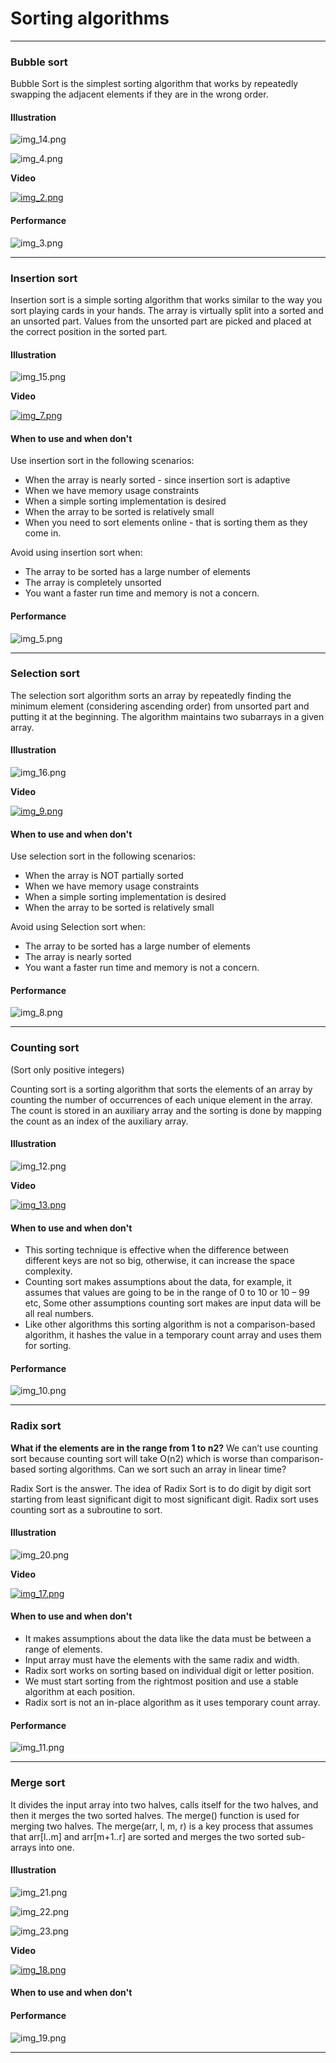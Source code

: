 # Sorting algorithms
---

### Bubble sort

Bubble Sort is the simplest sorting algorithm that works by repeatedly 
swapping the adjacent elements if they are in the wrong order.

#### Illustration

![img_14.png](img_14.png)

![img_4.png](img_4.png)

**Video**

[![img_2.png](img_2.png)](https://www.youtube.com/watch?v=xli_FI7CuzA&ab_channel=MichaelSambol)

#### Performance

![img_3.png](img_3.png)

---

### Insertion sort

Insertion sort is a simple sorting algorithm that works similar to the 
way you sort playing cards in your hands. The array is virtually split into 
a sorted and an unsorted part. Values from the unsorted part
are picked and placed at the correct position in the sorted part.

#### Illustration

![img_15.png](img_15.png)

**Video**

[![img_7.png](img_7.png)](https://www.youtube.com/watch?v=JU767SDMDvA&ab_channel=MichaelSambol)

#### When to use and when don't

Use insertion sort in the following scenarios:

- When the array is nearly sorted - since insertion sort is adaptive
- When we have memory usage constraints
- When a simple sorting implementation is desired
- When the array to be sorted is relatively small
- When you need to sort elements online - that is sorting them as they come in.

Avoid using insertion sort when:

- The array to be sorted has a large number of elements
- The array is completely  unsorted
- You want a faster run time and memory is not a concern.

#### Performance

![img_5.png](img_5.png)

---

### Selection sort

The selection sort algorithm sorts an array by repeatedly finding 
the minimum element (considering ascending order) from unsorted part and
putting it at the beginning. 
The algorithm maintains two subarrays in a given array.

#### Illustration

![img_16.png](img_16.png)

**Video**

[![img_9.png](img_9.png)](https://www.youtube.com/watch?v=g-PGLbMth_g&ab_channel=MichaelSambol)

#### When to use and when don't

Use selection sort in the following scenarios:

- When the array is NOT partially sorted
- When we have memory usage constraints
- When a simple sorting implementation is desired
- When the array to be sorted is relatively small

Avoid using Selection sort when:

- The array to be sorted has a large number of elements
- The array is nearly sorted
- You want a faster run time and memory is not a concern.

#### Performance

![img_8.png](img_8.png)

---

### Counting sort
(Sort only positive integers)

Counting sort is a sorting algorithm that sorts the elements of an array 
by counting the number of occurrences of each unique element in the array. 
The count is stored in an auxiliary array and the sorting is done by mapping the count as an index of the auxiliary array.

#### Illustration

![img_12.png](img_12.png)

**Video**

[![img_13.png](img_13.png)](https://www.youtube.com/watch?v=OKd534EWcdk)

#### When to use and when don't

- This sorting technique is effective when the difference between different keys are not so big, otherwise, it can increase the space complexity.
- Counting sort makes assumptions about the data, for example, it assumes that values are going to be in the range of 0 to 10 or 10 – 99 etc, Some other assumptions counting sort makes are input data will be all real numbers.
- Like other algorithms this sorting algorithm is not a comparison-based algorithm, it hashes the value in a temporary count array and uses them for sorting.
#### Performance

![img_10.png](img_10.png)

---

### Radix sort

**What if the elements are in the range from 1 to n2?**
We can’t use counting sort because counting sort will
take O(n2) which is worse than comparison-based sorting algorithms. Can we sort such an array in linear time?

Radix Sort is the answer. The idea of Radix Sort is to do digit by digit sort starting from
least significant digit to most significant digit. Radix sort uses counting sort as a subroutine to sort.

#### Illustration

![img_20.png](img_20.png)

**Video**

[![img_17.png](img_17.png)](https://www.youtube.com/watch?v=XiuSW_mEn7g&ab_channel=CSDojo)

#### When to use and when don't

- It makes assumptions about the data like the data must be between a range of elements.
- Input array must have the elements with the same radix and width.
- Radix sort works on sorting based on individual digit or letter position.
- We must start sorting from the rightmost position and use a stable algorithm at each position.
- Radix sort is not an in-place algorithm as it uses temporary count array.

#### Performance

![img_11.png](img_11.png)

---

### Merge sort

It divides the input array into two halves,
calls itself for the two halves, and then it merges the two sorted halves. 
The merge() function is used for merging two halves. The merge(arr, l, m, r) is a key 
process that assumes that arr[l..m] and arr[m+1..r] are sorted and merges the two sorted sub-arrays into one.

#### Illustration

![img_21.png](img_21.png)

![img_22.png](img_22.png)

![img_23.png](img_23.png)

**Video**

[![img_18.png](img_18.png)](https://www.youtube.com/watch?v=4VqmGXwpLqc&ab_channel=MichaelSambol)

#### When to use and when don't


#### Performance

![img_19.png](img_19.png)

---
